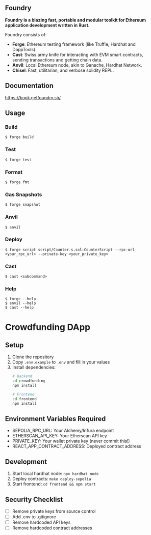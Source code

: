 ## Foundry

**Foundry is a blazing fast, portable and modular toolkit for Ethereum application development written in Rust.**

Foundry consists of:

-   **Forge**: Ethereum testing framework (like Truffle, Hardhat and DappTools).
-   **Cast**: Swiss army knife for interacting with EVM smart contracts, sending transactions and getting chain data.
-   **Anvil**: Local Ethereum node, akin to Ganache, Hardhat Network.
-   **Chisel**: Fast, utilitarian, and verbose solidity REPL.

## Documentation

https://book.getfoundry.sh/

## Usage

### Build

```shell
$ forge build
```

### Test

```shell
$ forge test
```

### Format

```shell
$ forge fmt
```

### Gas Snapshots

```shell
$ forge snapshot
```

### Anvil

```shell
$ anvil
```

### Deploy

```shell
$ forge script script/Counter.s.sol:CounterScript --rpc-url <your_rpc_url> --private-key <your_private_key>
```

### Cast

```shell
$ cast <subcommand>
```

### Help

```shell
$ forge --help
$ anvil --help
$ cast --help
```

# Crowdfunding DApp

## Setup
1. Clone the repository
2. Copy `.env.example` to `.env` and fill in your values
3. Install dependencies:
   ```bash
   # Backend
   cd crowdfunding
   npm install
   
   # Frontend
   cd frontend
   npm install
   ```

## Environment Variables Required
- SEPOLIA_RPC_URL: Your Alchemy/Infura endpoint
- ETHERSCAN_API_KEY: Your Etherscan API key
- PRIVATE_KEY: Your wallet private key (never commit this!)
- REACT_APP_CONTRACT_ADDRESS: Deployed contract address

## Development
1. Start local hardhat node: `npx hardhat node`
2. Deploy contracts: `make deploy-sepolia`
3. Start frontend: `cd frontend && npm start`

## Security Checklist
- [ ] Remove private keys from source control
- [ ] Add .env to .gitignore
- [ ] Remove hardcoded API keys
- [ ] Remove hardcoded contract addresses
